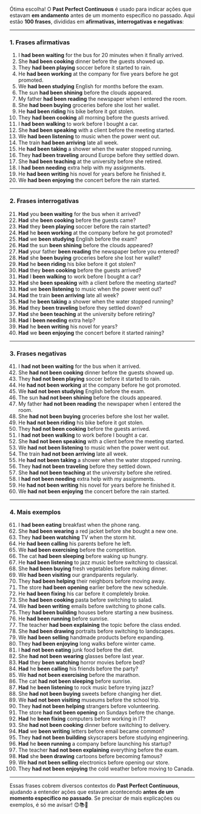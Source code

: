 Ótima escolha! O **Past Perfect Continuous** é usado para indicar ações que estavam **em andamento** antes de um momento específico no passado. Aqui estão **100 frases**, divididas em **afirmativas, interrogativas e negativas**:

---

### **1. Frases afirmativas**
1. I **had been waiting** for the bus for 20 minutes when it finally arrived.
2. She **had been cooking** dinner before the guests showed up.
3. They **had been playing** soccer before it started to rain.
4. He **had been working** at the company for five years before he got promoted.
5. We **had been studying** English for months before the exam.
6. The sun **had been shining** before the clouds appeared.
7. My father **had been reading** the newspaper when I entered the room.
8. She **had been buying** groceries before she lost her wallet.
9. He **had been riding** his bike before it got stolen.
10. They **had been cooking** all morning before the guests arrived.
11. I **had been walking** to work before I bought a car.
12. She **had been speaking** with a client before the meeting started.
13. We **had been listening** to music when the power went out.
14. The train **had been arriving** late all week.
15. He **had been taking** a shower when the water stopped running.
16. They **had been traveling** around Europe before they settled down.
17. She **had been teaching** at the university before she retired.
18. I **had been needing** extra help with my assignments.
19. He **had been writing** his novel for years before he finished it.
20. We **had been enjoying** the concert before the rain started.

---

### **2. Frases interrogativas**
21. **Had** you **been waiting** for the bus when it arrived?
22. **Had** she **been cooking** before the guests came?
23. **Had** they **been playing** soccer before the rain started?
24. **Had** he **been working** at the company before he got promoted?
25. **Had** we **been studying** English before the exam?
26. **Had** the sun **been shining** before the clouds appeared?
27. **Had** your father **been reading** the newspaper before you entered?
28. **Had** she **been buying** groceries before she lost her wallet?
29. **Had** he **been riding** his bike before it got stolen?
30. **Had** they **been cooking** before the guests arrived?
31. **Had** I **been walking** to work before I bought a car?
32. **Had** she **been speaking** with a client before the meeting started?
33. **Had** we **been listening** to music when the power went out?
34. **Had** the train **been arriving** late all week?
35. **Had** he **been taking** a shower when the water stopped running?
36. **Had** they **been traveling** before they settled down?
37. **Had** she **been teaching** at the university before retiring?
38. **Had** I **been needing** extra help?
39. **Had** he **been writing** his novel for years?
40. **Had** we **been enjoying** the concert before it started raining?

---

### **3. Frases negativas**
41. I **had not been waiting** for the bus when it arrived.
42. She **had not been cooking** dinner before the guests showed up.
43. They **had not been playing** soccer before it started to rain.
44. He **had not been working** at the company before he got promoted.
45. We **had not been studying** English before the exam.
46. The sun **had not been shining** before the clouds appeared.
47. My father **had not been reading** the newspaper when I entered the room.
48. She **had not been buying** groceries before she lost her wallet.
49. He **had not been riding** his bike before it got stolen.
50. They **had not been cooking** before the guests arrived.
51. I **had not been walking** to work before I bought a car.
52. She **had not been speaking** with a client before the meeting started.
53. We **had not been listening** to music when the power went out.
54. The train **had not been arriving** late all week.
55. He **had not been taking** a shower when the water stopped running.
56. They **had not been traveling** before they settled down.
57. She **had not been teaching** at the university before she retired.
58. I **had not been needing** extra help with my assignments.
59. He **had not been writing** his novel for years before he finished it.
60. We **had not been enjoying** the concert before the rain started.

---

### **4. Mais exemplos**
61. I **had been eating** breakfast when the phone rang.
62. She **had been wearing** a red jacket before she bought a new one.
63. They **had been watching** TV when the storm hit.
64. He **had been calling** his parents before he left.
65. We **had been exercising** before the competition.
66. The cat **had been sleeping** before waking up hungry.
67. He **had been listening** to jazz music before switching to classical.
68. She **had been buying** fresh vegetables before making dinner.
69. We **had been visiting** our grandparents regularly.
70. They **had been helping** their neighbors before moving away.
71. The store **had been opening** earlier before the new schedule.
72. He **had been fixing** his car before it completely broke.
73. She **had been cooking** pasta before switching to salad.
74. We **had been writing** emails before switching to phone calls.
75. They **had been building** houses before starting a new business.
76. He **had been running** before sunrise.
77. The teacher **had been explaining** the topic before the class ended.
78. She **had been drawing** portraits before switching to landscapes.
79. We **had been selling** handmade products before expanding.
80. They **had been enjoying** long walks before winter came.
81. I **had not been eating** junk food before the diet.
82. She **had not been wearing** glasses before last year.
83. **Had** they **been watching** horror movies before bed?
84. **Had** he **been calling** his friends before the party?
85. We **had not been exercising** before the marathon.
86. The cat **had not been sleeping** before sunrise.
87. **Had** he **been listening** to rock music before trying jazz?
88. She **had not been buying** sweets before changing her diet.
89. We **had not been visiting** museums before the school trip.
90. They **had not been helping** strangers before volunteering.
91. The store **had not been opening** on Sundays before the change.
92. **Had** he **been fixing** computers before working in IT?
93. She **had not been cooking** dinner before switching to delivery.
94. **Had** we **been writing** letters before email became common?
95. They **had not been building** skyscrapers before studying engineering.
96. **Had** he **been running** a company before launching his startup?
97. The teacher **had not been explaining** everything before the exam.
98. **Had** she **been drawing** cartoons before becoming famous?
99. We **had not been selling** electronics before opening our store.
100. They **had not been enjoying** the cold weather before moving to Canada.

---

Essas frases cobrem diversos contextos do **Past Perfect Continuous**, ajudando a entender ações que estavam acontecendo **antes de um momento específico no passado**. Se precisar de mais explicações ou exemplos, é só me avisar! 😊📚🚀